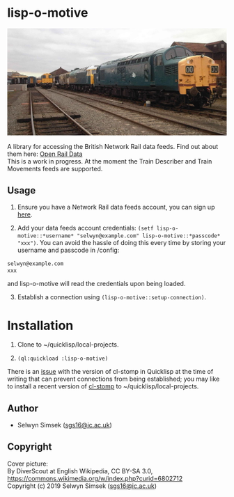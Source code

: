 # lisp-o-motive

![A locomotive](./data/cover-picture.jpg "A locomotive")

A library for accessing the British Network Rail data feeds. Find out about them here: [Open Rail Data](https://wiki.openraildata.com/index.php?title=Main_Page)  
This is a work in progress. At the moment the Train Describer and Train Movements feeds are supported.

## Usage

1. Ensure you have a Network Rail data feeds account, you can sign up [here](https://datafeeds.networkrail.co.uk/ntrod/login).

2. Add your data feeds account credentials: ```(setf lisp-o-motive::*username* "selwyn@example.com" lisp-o-motive::*passcode* "xxx")```. You can avoid the hassle of doing this every time by storing your username and passcode in <project-root>/config:
```
selwyn@example.com
xxx
```
   and lisp-o-motive will read the credentials upon being loaded.

3. Establish a connection using `(lisp-o-motive::setup-connection)`.

# Installation

1. Clone to ~/quicklisp/local-projects.  

2. `(ql:quickload :lisp-o-motive)`  

There is an [issue](https://gitlab.common-lisp.net/cl-stomp/cl-stomp/commit/bb311b8692bee3b35d5a9c036fa4f56ca7e80862) with the version of cl-stomp in Quicklisp at the time of writing that can prevent connections from being established; you may like to install a recent version of [cl-stomp](https://gitlab.common-lisp.net/cl-stomp/cl-stomp) to ~/quicklisp/local-projects.

## Author

* Selwyn Simsek (sgs16@ic.ac.uk)

## Copyright
Cover picture:  
By DiverScout at English Wikipedia, CC BY-SA 3.0, https://commons.wikimedia.org/w/index.php?curid=6802712  
Copyright (c) 2019 Selwyn Simsek (sgs16@ic.ac.uk)

